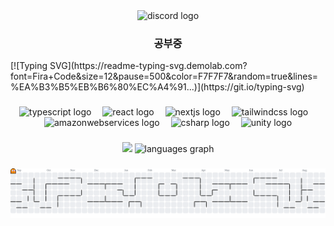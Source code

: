 <div align="center">
  <img src="https://img.shields.io/static/v1?message=Discord&logo=discord&label=&color=7289DA&logoColor=white&labelColor=&style=for-the-badge" height="25" alt="discord logo"  />
</div>

###

<h3 align="center">공부중</h3>
[![Typing SVG](https://readme-typing-svg.demolab.com?font=Fira+Code&size=12&pause=500&color=F7F7F7&random=true&lines=%EA%B3%B5%EB%B6%80%EC%A4%91...)](https://git.io/typing-svg)


###

<div align="center">
  <img src="https://skillicons.dev/icons?i=ts" height="50" alt="typescript logo"  />
  <img width="10" />
  <img src="https://skillicons.dev/icons?i=react" height="50" alt="react logo"  />
  <img width="10" />
  <img src="https://cdn.jsdelivr.net/gh/devicons/devicon/icons/nextjs/nextjs-original.svg" height="50" alt="nextjs logo"  />
  <img width="10" />
  <img src="https://skillicons.dev/icons?i=tailwind" height="50" alt="tailwindcss logo"  />
  <img width="10" />
  <img src="https://skillicons.dev/icons?i=aws" height="50" alt="amazonwebservices logo"  />
  <img width="10" />
  <img src="https://skillicons.dev/icons?i=cs" height="50" alt="csharp logo"  />
  <img width="10" />
  <img src="https://skillicons.dev/icons?i=unity" height="50" alt="unity logo"  />
</div>


###

<div align="center">
  <img src="https://github-readme-stats.vercel.app/api?username=LHM52&theme=dark" height="150" />
  <img src="https://github-readme-stats.vercel.app/api/top-langs?username=LHM52&locale=en&hide_title=false&layout=compact&card_width=320&langs_count=5&theme=dark&hide_border=false&order=2" height="150" alt="languages graph"  />
</div>

###


<picture>
  <source media="(prefers-color-scheme: dark)" srcset="https://raw.githubusercontent.com/LHM52/LHM52/output/pacman-contribution-graph-dark.svg">
  <img alt="pacman contribution graph" src="https://raw.githubusercontent.com/LHM52/LHM52/output/pacman-contribution-graph.svg">
</picture>
